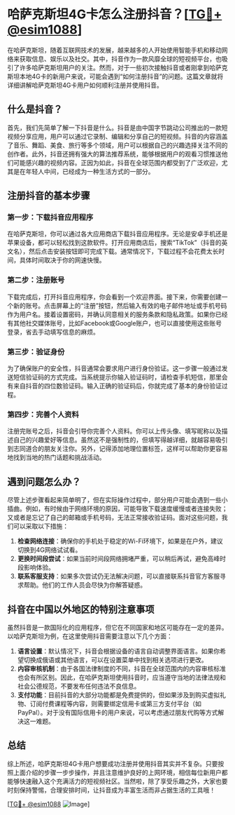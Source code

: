 # 哈萨克斯坦4G卡怎么注册抖音？[[TG💪+ @esim1088](https://t.me/s/esim1088)]

在哈萨克斯坦，随着互联网技术的发展，越来越多的人开始使用智能手机和移动网络来获取信息、娱乐以及社交。其中，抖音作为一款风靡全球的短视频平台，也吸引了许多哈萨克斯坦用户的关注。然而，对于一些初次接触抖音或者刚拿到哈萨克斯坦本地4G卡的新用户来说，可能会遇到“如何注册抖音”的问题。这篇文章就将详细讲解哈萨克斯坦4G卡用户如何顺利注册并使用抖音。

## 什么是抖音？

首先，我们先简单了解一下抖音是什么。抖音是由中国字节跳动公司推出的一款短视频分享应用，用户可以通过它录制、编辑和分享自己的短视频。抖音的内容涵盖了音乐、舞蹈、美食、旅行等多个领域，用户可以根据自己的兴趣选择关注不同的创作者。此外，抖音还拥有强大的算法推荐系统，能够根据用户的观看习惯推送他们可能感兴趣的视频内容。正因为如此，抖音在全球范围内都受到了广泛欢迎，尤其是在年轻人中间，已经成为一种生活方式的一部分。

## 注册抖音的基本步骤

### 第一步：下载抖音应用程序

在哈萨克斯坦，你可以通过各大应用商店下载抖音应用程序。无论是安卓手机还是苹果设备，都可以轻松找到这款软件。打开应用商店后，搜索“TikTok”（抖音的英文名），然后点击安装按钮即可完成下载。通常情况下，下载过程不会花费太长时间，具体时间取决于你的网速快慢。

### 第二步：注册账号

下载完成后，打开抖音应用程序，你会看到一个欢迎界面。接下来，你需要创建一个新的账号。点击屏幕上的“注册”按钮，然后输入有效的电子邮件地址或手机号码作为用户名。接着设置密码，并确认同意相关的服务条款和隐私政策。如果你已经有其他社交媒体账号，比如Facebook或Google账户，也可以直接使用这些账号登录，省去手动填写信息的麻烦。

### 第三步：验证身份

为了确保账户的安全性，抖音通常会要求用户进行身份验证。这一步骤一般通过发送短信验证码的方式完成。当系统提示你输入验证码时，请检查手机短信，那里会有来自抖音的四位数验证码。输入正确的验证码后，你就完成了基本的身份验证过程。

### 第四步：完善个人资料

注册完账号之后，抖音会引导你完善个人资料。你可以上传头像、填写昵称以及描述自己的兴趣爱好等信息。虽然这不是强制性的，但填写得越详细，就越容易吸引到志同道合的朋友关注你。另外，记得添加地理位置标签，这样可以帮助你更容易地找到当地的热门话题和挑战活动。

## 遇到问题怎么办？

尽管上述步骤看起来简单明了，但在实际操作过程中，部分用户可能会遇到一些小插曲。例如，有时候由于网络环境的原因，可能导致下载速度缓慢或者连接失败；又或者是忘记了自己的邮箱或手机号码，无法正常接收验证码。面对这些问题，我们可以采取以下措施：

1. **检查网络连接**：确保你的手机处于稳定的Wi-Fi环境下，如果是在户外，建议切换到4G网络试试看。
2. **更换时间段尝试**：如果当前时间段网络拥堵严重，可以稍后再试，避免高峰时段影响体验。
3. **联系客服支持**：如果多次尝试仍无法解决问题，可以直接联系抖音官方客服寻求帮助。他们的工作人员会尽快为你解答疑惑。

## 抖音在中国以外地区的特别注意事项

虽然抖音是一款国际化的应用程序，但它在不同国家和地区可能存在一定的差异。以哈萨克斯坦为例，在这里使用抖音需要注意以下几个方面：

1. **语言设置**：默认情况下，抖音会根据设备的语言自动调整界面语言。如果你希望切换成俄语或其他语言，可以在设置菜单中找到相关选项进行更改。
2. **内容审核机制**：由于各国法律制度的不同，抖音在全球范围内的内容审核标准也会有所区别。因此，在哈萨克斯坦使用抖音时，应当遵守当地的法律法规和社会公德规范，不要发布任何违法不良信息。
3. **支付功能**：目前抖音的大部分功能都是免费提供的，但如果涉及到购买虚拟礼物、订阅付费课程等内容，则需要绑定信用卡或第三方支付平台（如PayPal）。对于没有国际信用卡的用户来说，可以考虑通过朋友代购等方式解决这一难题。

## 总结

综上所述，哈萨克斯坦4G卡用户想要成功注册并使用抖音其实并不复杂。只要按照上面介绍的步骤一步步操作，并且注意维护良好的上网环境，相信每位新用户都能够快速融入这个充满活力的短视频社区。当然啦，除了享受乐趣之外，大家也要时刻保持警惕，合理安排时间，让抖音成为丰富生活而非占据生活的工具哦！

[[TG💪+ @esim1088](https://t.me/s/esim1088) ![Image](https://i.postimg.cc/4NQfJmqS/Snipaste-2025-05-13-00-14-12.png)]